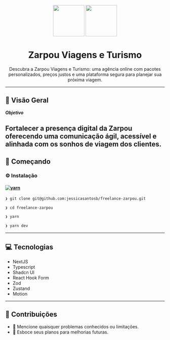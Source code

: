 <p align="center">
   <img src="https://img.icons8.com/?size=100&id=MWiBjkuHeMVq&format=png&color=000000" width="99">
  <img src="https://img.icons8.com/?size=100&id=Xf1sHBmY73hA&format=png&color=000000" width="99">
</p>
<h1 align="center">Zarpou Viagens e Turismo</h1>
<p align="center">
  Descubra a Zarpou Viagens e Turismo: uma agência online com pacotes personalizados, preços justos e uma plataforma segura para planejar sua próxima viagem.
</p>

---

## 📍 Visão Geral

**_Objetivo_**

Fortalecer a presença digital da Zarpou oferecendo uma comunicação ágil, acessível e alinhada com os sonhos de viagem dos clientes.
---

## 🚀 Começando

### ⚙️ Instalação

#### [![yarn](https://img.shields.io/badge/Yarn-3775A9.svg?style=flat&logo=Yarn&logoColor=white)](https://github.com/jessicasantosb/freelance-zarpou)

```sh
❯ git clone git@github.com:jessicasantosb/freelance-zarpou.git
```

```sh
❯ cd freelance-zarpou
```

```sh
❯ yarn
```

```sh
❯ yarn dev
```

---

## 💻 Tecnologias

- NextJS
- Typescript
- Shadcn UI
- React Hook Form
- Zod
- Zustand
- Motion

---

## 🤝 Contribuições

- 🔰 Mencione quaisquer problemas conhecidos ou limitações.
- 🐛 Esboce seus planos para melhorias futuras.
